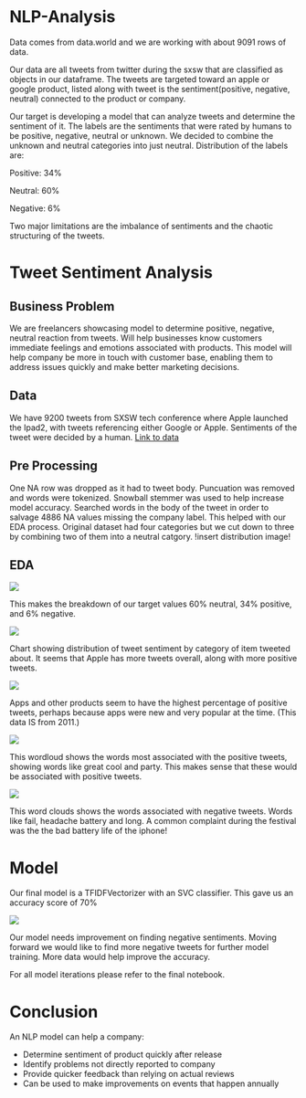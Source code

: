 # NLP-Analysis

Data comes from data.world and we are working with about 9091 rows of data. 


Our data are all tweets from twitter during the sxsw that are classified as objects in our dataframe. The tweets are targeted toward an apple or google product, listed along with tweet is the sentiment(positive, negative, neutral) connected to the product or company.


Our target is developing a model that can analyze tweets and determine the sentiment of it. The labels are the sentiments that were rated by humans to be positive, negative, neutral or unknown. We decided to combine the unknown and neutral categories into just neutral. Distribution of the labels are:

Positive: 34%

Neutral: 60%

Negative: 6%


Two major limitations are the imbalance of sentiments and the chaotic structuring of the tweets. 

# Tweet Sentiment Analysis

## Business Problem
We are freelancers showcasing model to determine positive, negative, neutral reaction from tweets. Will help businesses know customers immediate feelings and emotions associated with products. This model will help company be more in touch with customer base, enabling them to address issues quickly and make better marketing decisions.

## Data
We have 9200 tweets from SXSW tech conference where Apple launched the Ipad2, with tweets referencing either Google or Apple. Sentiments of the tweet were decided by a human. [Link to data](https://data.world/crowdflower/brands-and-product-emotions)

## Pre Processing
One NA row was dropped as it had to tweet body. Puncuation was removed and words were tokenized. Snowball stemmer was used to help increase model accuracy. Searched words in the body of the tweet in order to salvage 4886 NA values missing the company label. This helped with our EDA process. Original dataset had four categories but we cut down to three by combining two of them into a neutral catgory. !insert distribution image!

## EDA 

<img src="Images_4_project/download.png" align="center"><br>


This makes the breakdown of our target values 60% neutral, 34% positive, and 6% negative.


<img src="Images_4_project/download (1).png" align="center"><br>

Chart showing distribution of tweet sentiment by category of item tweeted about. It seems that Apple has more tweets overall, along with more positive tweets.

<img src="Images_4_project/download (2).png" align="center"><br>

Apps and other products seem to have the highest percentage of positive tweets, perhaps because apps were new and very popular at the time. (This data IS from 2011.)



<img src="Images_4_project/download (4).png" align="center"><br>

This wordloud shows the words most associated with the positive tweets, showing words like great cool and party. This makes sense that these would be associated with positive tweets.

<img src="Images_4_project/download (5).png" align="center"><br>

This word clouds shows the words associated with negative tweets. Words like fail, headache battery and long. A common complaint during the festival was the the bad battery life of the iphone!

# Model
Our final model is a TFIDFVectorizer with an SVC classifier. This gave us an accuracy score of 70%

<img src="Images_4_project/image.png" align="center"><br>

Our model needs improvement on finding negative sentiments. Moving forward we would like to find more negative tweets for further model training. More data would help improve the accuracy.

For all model iterations please refer to the final notebook.

# Conclusion
An NLP model can help a company:
- Determine sentiment of product quickly after release <br>
- Identify problems not directly reported to company <br>
- Provide quicker feedback  than relying on actual reviews <br>
- Can be used to make improvements on events that happen annually <br>








